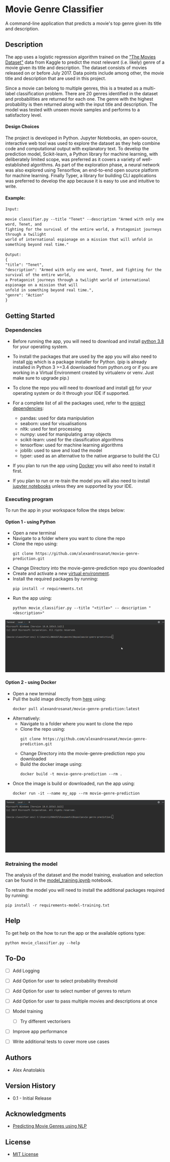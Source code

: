 # Movie Genre Classifier

A command-line application that predicts a movie's top genre given its title and
 description.

## Description

The app uses a logistic regression algorithm trained on the
["The Movies Dataset"](https://www.kaggle.com/rounakbanik/the-movies-dataset?select=movies_metadata.csv) 
data from Kaggle to predict the most relevant (i.e. likely) genre of a movie given its title and
description. The dataset consists of movies released on or before July 2017. Data points include 
among other, the movie title and description that are used in this project.

Since a movie can belong to multiple genres, this is a treated as a multi-label classification 
problem. There are 20 genres identified in the dataset and probabilities are returned for each
one. The genre with the highest probability is then returned along with the input title and 
description. The model was tested with unseen movie samples and performs to a satisfactory level. 

#### Design Choices

The project is developed in Python. Jupyter Notebooks, an open-source, interactive web tool was
used to explore the dataset as they help combine code and computational output with explanatory text. 
To develop the prediction model, Scikit-learn, a Python library for machine learning, 
with deliberately limited scope, was preferred as it covers a variety of well-established algorithms.
As part of the exploration phase, a neural network was also explored using Tensorflow, an end-to-end
open source platform for machine learning. Finally Typer, a library for building CLI applications 
was preferred to develop the app because it is easy to use and intuitive to write.

#### Example:

```
Input:

movie classifier.py --title "Tenet" --description "Armed with only one word, Tenet, and 
fighting for the survival of the entire world, a Protagonist journeys through a twilight 
world of international espionage on a mission that will unfold in something beyond real time."

Output:
{
"title": "Tenet",
"description": "Armed with only one word, Tenet, and fighting for the survival of the entire world,
a Protagonist journeys through a twilight world of international espionage on a mission that will
unfold in something beyond real time.",
"genre": "Action"
}
```



## Getting Started

### Dependencies

* Before running the app, you will need to download and install
 [python 3.8](https://www.python.org/downloads/release/python-380/) for your operating system.
 
* To install the packages that are used by the app you will also need to install
 [pip](https://pip.pypa.io/en/stable/installing/) which is a package installer for Python. 
 (pip is already installed in Python 3 >=3.4 downloaded from python.org or if you are 
 working in a Virtual Environment created by virtualenv or venv. Just make sure to upgrade pip.)
* To clone the repo you will need to download and install [git](https://git-scm.com/downloads) for
your operating system or do it through your IDE if supported.  
* For a complete list of all the packages used, refer to the [project
 dependencies](https://github.com/alexandrosanat/movie-genre-prediction/network/dependencies):
    - pandas: used for data manipulation
    - seaborn: used for visualisations  
    - nltk: used for text processing
    - numpy: used for manipulating array objects
    - scikit-learn: used for the classification algorithms
    - tensorflow: used for machine learning algorithms
    - joblib: used to save and load the model
    - typer: used as an alternative to the native argparse to build the CLI
* If you plan to run the app using [Docker](https://docs.docker.com/get-docker/)
 you will also need to install it first.
* If you plan to run or re-train the model you will also need to install
 [jupyter notebooks](https://jupyter.org/install) unless they are supported by your IDE.
 
### Executing program

To run the app in your workspace follow the steps below:

#### Option 1 - using Python

* Open a new terminal 
* Navigate to a folder where you want to clone the repo
* Clone the repo using:
    ```
    git clone https://github.com/alexandrosanat/movie-genre-prediction.git
    ```
* Change Directory into the movie-genre-prediction repo you downloaded
* Create and activate a new
 [virtual environment](https://packaging.python.org/guides/installing-using-pip-and-virtual-environments/).
* Install the required packages by running:
    ```
    pip install -r requirements.txt
    ```
* Run the app using:
    ```
    python movie_classifier.py --title "<title>" -- description "<description>"
    ```
  
 ![Alt Text](./images/running_python.gif)

#### Option 2 - using Docker

* Open a new terminal 
* Pull the build image directly from
   [here](https://hub.docker.com/repository/docker/alexandrosanat/movie-genre-prediction) using:
   ```
   docker pull alexandrosanat/movie-genre-prediction:latest
   ```
* Alternatively:
    * Navigate to a folder where you want to clone the repo
    * Clone the repo using:
        ```
        git clone https://github.com/alexandrosanat/movie-genre-prediction.git
        ```
    * Change Directory into the movie-genre-prediction repo you downloaded
    * Build the docker image using:
        ```
        docker build -t movie-genre-prediction --rm .
        ```
* Once the image is build or downloaded, run the app using:
    ```
    docker run -it --name my_app --rm movie-genre-prediction
    ```


![Alt Text](./images/running_docker.gif)

### Retraining the model

The analysis of the dataset and the model training, evaluation and selection can be found in the
[model_training.ipynb](https://github.com/alexandrosanat/movie-genre-prediction/blob/main/model_training.ipynb)
notebook. 

To retrain the model you will need to install the additional packages required by running:
   ``` 
   pip install -r requirements-model-training.txt
   ```

## Help

To get help on the how to run the app or the available options type:

   ``` 
   python movie_classifier.py --help
   ``` 


## To-Do

- [ ] Add Logging
- [ ] Add Option for user to select probability threshold
- [ ] Add Option for user to select number of genres to return
- [ ] Add Option for user to pass multiple movies and descriptions at once
- [ ] Model training
    - [ ] Try different vectorisers
- [ ] Improve app performance
- [ ] Write additional tests to cover more use cases


## Authors

- Alex Anatolakis

## Version History

* 0.1 - Initial Release

## Acknowledgments

* [Predicting Movie Genres using NLP](https://www.analyticsvidhya.com/blog/2019/04/predicting-movie-genres-nlp-multi-label-classification/)

## License

* [MIT License](https://github.com/alexandrosanat/movie-genre-prediction/blob/main/LICENSE)

